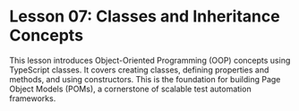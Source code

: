 # Lesson 07: Classes and Inheritance Concepts

This lesson introduces Object-Oriented Programming (OOP) concepts using TypeScript classes. It covers creating classes, defining properties and methods, and using constructors. This is the foundation for building Page Object Models (POMs), a cornerstone of scalable test automation frameworks.